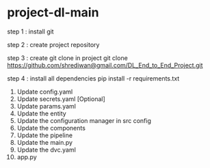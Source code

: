 # project-dl-main

step 1 : install git

step 2 : create project repository

step 3 : create git clone in project
git clone https://github.com/shrediwan@gmail.com/DL_End_to_End_Project.git


step 4 : install all dependencies 
pip install -r requirements.txt


1. Update config.yaml
2. Update secrets.yaml [Optional]
3. Update params.yaml
4. Update the entity
5. Update the configuration manager in src config
6. Update the components
7. Update the pipeline 
8. Update the main.py
9. Update the dvc.yaml
10. app.py
